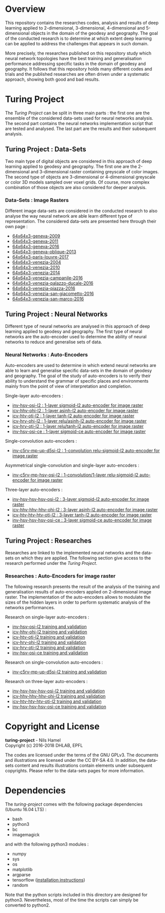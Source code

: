 # Overview

This repository contains the researches codes, analysis and results of deep learning applied to 2-dimensional, 3-dimensional, 4-dimensional and 5-dimensional objects in the domain of the geodesy and geography. The goal of the conducted research is to determine at which extent deep learning can be applied to address the challenges that appears in such domain.

More precisely, the researches published on this repository study which neural network topologies have the best training and generalisation performance addressing specific tasks in the domain of geodesy and geography. It follows that this repository holds many different codes and trials and the published researches are often driven under a systematic approach, showing both good and bad results.

# Turing Project

The _Turing Project_ can be split in three main parts : the first one are the ensemble of the considered data-sets used for neural networks analysis. The second part contains the neural networks implementation script that are tested and analysed. The last part are
the results and their subsequent analysis.

## Turing Project : Data-Sets

Two main type of digital objects are considered in this approach of deep learning applied to geodesy and geography. The first one are the 2-dimensional and 3-dimensional raster containing greyscale of color images. The second type of objects are 3-dimensional or 4-dimensional greyscale or color 3D models sampled over voxel grids. Of course, more complex combination of those objects are also considered for deeper analysis.

### Data-Sets : Image Rasters

Different image data-sets are considered in the conducted research to also analyse the way neural network are able learn different type of representation. The considered data-sets are presented here through their own page :

* [64x64x3-geneva-2009](https://github.com/nils-hamel/turing-project/blob/master/doc/dataset/64x64x3-geneva-2009.md)
* [64x64x3-geneva-2011](https://github.com/nils-hamel/turing-project/blob/master/doc/dataset/64x64x3-geneva-2011.md)
* [64x64x3-geneva-2016](https://github.com/nils-hamel/turing-project/blob/master/doc/dataset/64x64x3-geneva-2016.md)
* [64x64x3-geneva-oblique-2013](https://github.com/nils-hamel/turing-project/blob/master/doc/dataset/64x64x3-geneva-oblique-2013.md)
* [64x64x3-paris-louvre-2017](https://github.com/nils-hamel/turing-project/blob/master/doc/dataset/64x64x3-paris-louvre-2017.md)
* [64x64x3-venezia-2004](https://github.com/nils-hamel/turing-project/blob/master/doc/dataset/64x64x3-venezia-2004.md)
* [64x64x3-venezia-2010](https://github.com/nils-hamel/turing-project/blob/master/doc/dataset/64x64x3-venezia-2010.md)
* [64x64x3-venezia-2014](https://github.com/nils-hamel/turing-project/blob/master/doc/dataset/64x64x3-venezia-2014.md)
* [64x64x3-venezia-campanile-2016](https://github.com/nils-hamel/turing-project/blob/master/doc/dataset/64x64x3-venezia-campanile-2016.md)
* [64x64x3-venezia-palazzo-ducale-2016](https://github.com/nils-hamel/turing-project/blob/master/doc/dataset/64x64x3-venezia-palazzo-ducale-2016.md)
* [64x64x3-venezia-piazza-2016](https://github.com/nils-hamel/turing-project/blob/master/doc/dataset/64x64x3-venezia-piazza-2016.md)
* [64x64x3-venezia-san-giacometto-2016](https://github.com/nils-hamel/turing-project/blob/master/doc/dataset/64x64x3-venezia-san-giacometto-2016.md)
* [64x64x3-venezia-san-marco-2016](https://github.com/nils-hamel/turing-project/blob/master/doc/dataset/64x64x3-venezia-san-marco-2016.md)

## Turing Project : Neural Networks

Different type of neural networks are analysed in this approach of deep learning applied to geodesy and geography. The first type of neural networks are the auto-encoder used to determine the ability of neural networks to reduce and generalise sets of data.

### Neural Networks : Auto-Encoders

Auto-encoders are used to determine in which extend neural networks are able to learn and generalise specific data-sets in the domain of geodesy and geography. The goal of the study of auto-encoders is to verify their ability to understand the grammar of specific places and environments mainly from the point of view of interpretation and completion.

Single-layer auto-encoders :

* [inv-hsv-osi-l2 : 1-layer sigmoid-l2 auto-encoder for image raster](https://github.com/nils-hamel/turing-project/tree/master/src/turing-auto/auto-inv-hsv-osi-l2)
* [icv-hhv-ohi-l2 : 1-layer asinh-l2 auto-encoder for image raster](https://github.com/nils-hamel/turing-project/tree/master/src/turing-auto/auto-icv-hhv-ohi-l2)
* [icv-htv-oti-l2 : 1-layer tanh-l2 auto-encoder for image raster](https://github.com/nils-hamel/turing-project/tree/master/src/turing-auto/auto-icv-htv-oti-l2)
* [icv-hrv-ohi-l2 : 1-layer relu/asinh-l2 auto-encoder for image raster](https://github.com/nils-hamel/turing-project/tree/master/src/turing-auto/auto-icv-hrv-ohi-l2)
* [icv-hrv-oti-l2 : 1-layer relu/tanh-l2 auto-encoder for image raster](https://github.com/nils-hamel/turing-project/tree/master/src/turing-auto/auto-icv-hrv-oti-l2)
* [inv-hsv-osi-ce : 1-layer sigmoid-ce auto-encoder for image raster](https://github.com/nils-hamel/turing-project/tree/master/src/turing-auto/auto-inv-hsv-osi-ce)

Single-convolution auto-encoders :

* [inv-c5rv-mp-up-d5si-l2 : 1-convolution relu-sigmoid-l2 auto-encoder for image raster](https://github.com/nils-hamel/turing-project/tree/master/src/turing-auto/auto-inv-c5rv-mp-up-d5si-l2)

Asymmetrical single-convolution and single-layer auto-encoders :

* [inv-c5rv-mp-hsv-osi-l2 : 1-convolution/1-layer relu-sigmoid-l2 auto-encoder for image raster](https://github.com/nils-hamel/turing-project/tree/master/src/turing-auto/auto-inv-c5rv-mp-hsv-osi-l2)

Three-layer auto-encoders :

* [inv-hsv-hsv-hsv-osi-l2 : 3-layer sigmoid-l2 auto-encoder for image raster](https://github.com/nils-hamel/turing-project/tree/master/src/turing-auto/auto-inv-hsv-hsv-hsv-osi-l2)
* [icv-hhv-hhv-hhv-ohi-l2 : 3-layer asinh-l2 auto-encoder for image raster](https://github.com/nils-hamel/turing-project/tree/master/src/turing-auto/auto-icv-hhv-hhv-hhv-ohi-l2)
* [icv-htv-htv-htv-oti-l2 : 3-layer tanh-l2 auto-encoder for image raster](https://github.com/nils-hamel/turing-project/tree/master/src/turing-auto/auto-icv-htv-htv-htv-oti-l2)
* [inv-hsv-hsv-hsv-osi-ce : 3-layer sigmoid-ce auto-encoder for image raster](https://github.com/nils-hamel/turing-project/tree/master/src/turing-auto/auto-inv-hsv-hsv-hsv-osi-ce)

## Turing Project : Researches

Researches are linked to the implemented neural networks and the data-sets on which they are applied. The following section give access to the research performed under the _Turing Project_.

### Researches : Auto-Encoders for image raster

The following research presents the result of the analysis of the training and
generalisation results of auto-encoders applied on 2-dimensional image raster.
The implementation of the auto-encoders allows to modulate the sizes of the
hidden layers in order to perform systematic analysis of the networks performances.

Research on single-layer auto-encoders :

* [inv-hsv-osi-l2 training and validation](https://github.com/nils-hamel/turing-project/blob/master/doc/research/8a02301cb3b9f308.md)
* [icv-hhv-ohi-l2 training and validation](https://github.com/nils-hamel/turing-project/blob/master/doc/research/7002de414bd53e16.md)
* [icv-htv-oti-l2 training and validation](https://github.com/nils-hamel/turing-project/blob/master/doc/research/1dc3c6eca32c689f.md)
* [icv-hrv-ohi-l2 training and validation](https://github.com/nils-hamel/turing-project/blob/master/doc/research/c13e876576c6ecb0.md)
* [icv-hrv-oti-l2 training and validation](https://github.com/nils-hamel/turing-project/blob/master/doc/research/72d52f8ddd4b6619.md)
* [inv-hsv-osi-ce training and validation](https://github.com/nils-hamel/turing-project/blob/master/doc/research/f343816a10b17cc9.md)

Research on single-convolution auto-encoders :

* [inv-c5rv-mp-up-d5si-l2 training and validation](https://github.com/nils-hamel/turing-project/blob/master/doc/research/5c6f602bcd5ba11e.md)

Research on three-layer auto-encoders :

* [inv-hsv-hsv-hsv-osi-l2 training and validation](https://github.com/nils-hamel/turing-project/blob/master/doc/research/ce026ed0ca472cbb.md)
* [icv-hhv-hhv-hhv-ohi-l2 training and validation](https://github.com/nils-hamel/turing-project/blob/master/doc/research/8f7a9e0546192e36.md)
* [icv-htv-htv-htv-oti-l2 training and validation](https://github.com/nils-hamel/turing-project/blob/master/doc/research/752ab4601e1589d8.md)
* [inv-hsv-hsv-hsv-osi-ce training and validation](https://github.com/nils-hamel/turing-project/blob/master/doc/research/c51df6368f404cc5.md)

# Copyright and License

**turing-project** - Nils Hamel <br >
Copyright (c) 2016-2018 DHLAB, EPFL

The codes are licensed under the terms of the GNU GPLv3. The documents and illustrations are licensed under the CC BY-SA 4.0. In addition, the data-sets content and results illustrations contain elements under subsequent copyrights. Please refer to the data-sets pages for more information.

# Dependencies

The _turing-project_ comes with the following package dependencies (Ubuntu 16.04 LTS) :

* bash
* python3
* bc
* imagemagick

and with the following python3 modules :

* numpy
* sys
* os
* matplotlib
* argparse
* tensorflow ([installation instructions](https://www.tensorflow.org/install/))
* random

Note that the python scripts included in this directory are designed for python3. Nevertheless, most of the time the scripts can simply be converted to python2.
